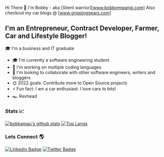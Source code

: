 Hi There :wave: I'm Bobby - aka [Silent warrior][www.bobbymwangi.com] 
Also checkout my car blogs @  [www.grippinggears.com]

## I'm an Entrepreneur, Contract Developer, Farmer, Car and Lifestyle Blogger!
 🎓 I'm a business and IT graduate
- 🎓 I'm currently a software engineering student
- 👲 I'm working on multiple coding languages
- 🤝 I'm looking to collaborate with other software engineers, writers and bloggers
- 🌞 2022 goals: Contribute more to Open Source projects
- ⚡️ Fun fact: I am a car enthusiast. I love cars to bits!
- 🏎️ Revhead

### Stats :chart_with_upwards_trend:



[![bobkamau's github stats](https://github-readme-stats.vercel.app/api?username=bobkamau&show_icons=true&line_height=21&show_icons=true&theme=vue&hide_border=true)](https://github.com/anuraghazra/github-readme-stats)
[![Top Langs](https://github-readme-stats.vercel.app/api/top-langs/?username=bobkamau&show_icons=true&layout=compact&theme=vue&hide_border=true)](https://github.com/anuraghazra/github-readme-stats)


### Lets Connect 🌎
[![Linkedin Badge](https://img.shields.io/badge/-LinkedIn-blue?style=flat-square&logo=Linkedin&logoColor=white&link=https://https://www.linkedin.com/in/bob-mwangi-b4b626161/)](https://www.linkedin.com/in/bob-mwangi-b4b626161/) 
[![Twitter Badge](https://img.shields.io/badge/-Twitter-1ca0f1?style=flat-square&labelColor=1ca0f1&logo=twitter&logoColor=white&link=https://twitter.com/Silentw84343056)](https://twitter.com/Silentw84343056)


